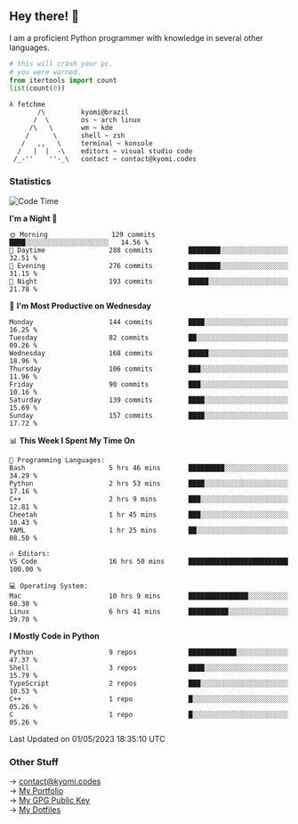 ## Hey there! 👋
I am a proficient Python programmer with knowledge in several other languages.

```py
# this will crash your pc.
# you were warned.
from itertools import count
list(count(0))
```
```
λ fetchme
       /\         kyomi@brazil
      /  \        os ~ arch linux
     /\   \       wm ~ kde
    /      \      shell ~ zsh
   /   ,,   \     terminal ~ konsole
  /   |  |  -\    editors ~ visual studio code
 /_-''    ''-_\   contact ~ contact@kyomi.codes
```

### Statistics
<!--START_SECTION:waka-->
![Code Time](http://img.shields.io/badge/Code%20Time-55%20hrs%2046%20mins-blue)

**I'm a Night 🦉** 

```text
🌞 Morning                129 commits         ████░░░░░░░░░░░░░░░░░░░░░   14.56 % 
🌆 Daytime                288 commits         ████████░░░░░░░░░░░░░░░░░   32.51 % 
🌃 Evening                276 commits         ████████░░░░░░░░░░░░░░░░░   31.15 % 
🌙 Night                  193 commits         █████░░░░░░░░░░░░░░░░░░░░   21.78 % 
```
📅 **I'm Most Productive on Wednesday** 

```text
Monday                   144 commits         ████░░░░░░░░░░░░░░░░░░░░░   16.25 % 
Tuesday                  82 commits          ██░░░░░░░░░░░░░░░░░░░░░░░   09.26 % 
Wednesday                168 commits         █████░░░░░░░░░░░░░░░░░░░░   18.96 % 
Thursday                 106 commits         ███░░░░░░░░░░░░░░░░░░░░░░   11.96 % 
Friday                   90 commits          ███░░░░░░░░░░░░░░░░░░░░░░   10.16 % 
Saturday                 139 commits         ████░░░░░░░░░░░░░░░░░░░░░   15.69 % 
Sunday                   157 commits         ████░░░░░░░░░░░░░░░░░░░░░   17.72 % 
```


📊 **This Week I Spent My Time On** 

```text
💬 Programming Languages: 
Bash                     5 hrs 46 mins       █████████░░░░░░░░░░░░░░░░   34.29 % 
Python                   2 hrs 53 mins       ████░░░░░░░░░░░░░░░░░░░░░   17.16 % 
C++                      2 hrs 9 mins        ███░░░░░░░░░░░░░░░░░░░░░░   12.81 % 
Cheetah                  1 hr 45 mins        ███░░░░░░░░░░░░░░░░░░░░░░   10.43 % 
YAML                     1 hr 25 mins        ██░░░░░░░░░░░░░░░░░░░░░░░   08.50 % 

🔥 Editors: 
VS Code                  16 hrs 50 mins      █████████████████████████   100.00 % 

💻 Operating System: 
Mac                      10 hrs 9 mins       ███████████████░░░░░░░░░░   60.30 % 
Linux                    6 hrs 41 mins       ██████████░░░░░░░░░░░░░░░   39.70 % 
```

**I Mostly Code in Python** 

```text
Python                   9 repos             ████████████░░░░░░░░░░░░░   47.37 % 
Shell                    3 repos             ████░░░░░░░░░░░░░░░░░░░░░   15.79 % 
TypeScript               2 repos             ███░░░░░░░░░░░░░░░░░░░░░░   10.53 % 
C++                      1 repo              █░░░░░░░░░░░░░░░░░░░░░░░░   05.26 % 
C                        1 repo              █░░░░░░░░░░░░░░░░░░░░░░░░   05.26 % 
```




 Last Updated on 01/05/2023 18:35:10 UTC
<!--END_SECTION:waka-->

### Other Stuff

→ contact@kyomi.codes<br />
→ [My Portfolio](https://kyomi.codes)<br />
→ [My GPG Public Key](https://github.com/bitterteriyaki.gpg)<br />
→ [My Dotfiles](https://github.com/bitterteriyaki/dotfiles) 

